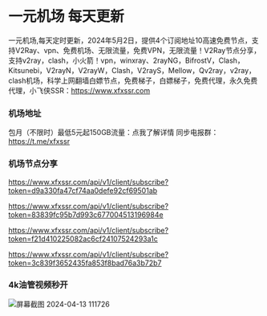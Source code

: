 # 一元机场 每天更新

一元机场,每天定时更新，2024年5月2日，提供4个订阅地址10高速免费节点，支持V2Ray、vpn、免费机场、无限流量，免费VPN，无限流量！V2Ray节点分享，支持v2ray，clash，小火箭！vpn，winxray、2rayNG，BifrostV，Clash，Kitsunebi，V2rayN，V2rayW，Clash，V2rayS，Mellow，Qv2ray，v2ray，clash机场，科学上网翻墙白嫖节点，免费梯子，白嫖梯子，免费代理，永久免费代理，小飞侠SSR：https://www.xfxssr.com
### 机场地址

包月（不限时）最低5元起150GB流量：点我了解详情
同步电报群：https://t.me/xfxssr

### 机场节点分享

https://www.xfxssr.com/api/v1/client/subscribe?token=d9a330fa47cf74aa0defe92cf69501ab

https://www.xfxssr.com/api/v1/client/subscribe?token=83839fc95b7d993c677004513196984e

https://www.xfxssr.com/api/v1/client/subscribe?token=f21d410225082ac6cf24107524293a1c

https://www.xfxssr.com/api/v1/client/subscribe?token=3c839f3652435fa853f8bad76a3b72b7

### 4k油管视频秒开

![屏幕截图 2024-04-13 111726](https://github.com/xfxssr/ssnode/assets/160599155/38ebd832-e0a3-40fc-a3be-008cf5103b34)


